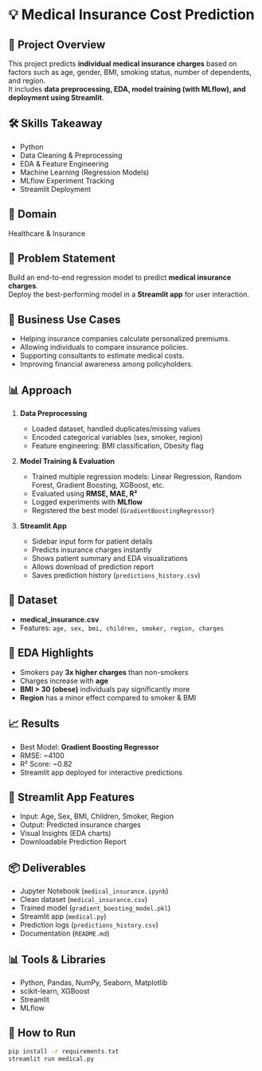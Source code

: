 # 💡 Medical Insurance Cost Prediction

## 📌 Project Overview
This project predicts **individual medical insurance charges** based on factors such as age, gender, BMI, smoking status, number of dependents, and region.  
It includes **data preprocessing, EDA, model training (with MLflow), and deployment using Streamlit**.

## 🛠 Skills Takeaway
- Python  
- Data Cleaning & Preprocessing  
- EDA & Feature Engineering  
- Machine Learning (Regression Models)  
- MLflow Experiment Tracking  
- Streamlit Deployment  

## 🏥 Domain
Healthcare & Insurance  

## 📝 Problem Statement
Build an end-to-end regression model to predict **medical insurance charges**.  
Deploy the best-performing model in a **Streamlit app** for user interaction.  

## 💼 Business Use Cases
- Helping insurance companies calculate personalized premiums.  
- Allowing individuals to compare insurance policies.  
- Supporting consultants to estimate medical costs.  
- Improving financial awareness among policyholders.  

## 📊 Approach
1. **Data Preprocessing**
   - Loaded dataset, handled duplicates/missing values  
   - Encoded categorical variables (sex, smoker, region)  
   - Feature engineering: BMI classification, Obesity flag  

2. **Model Training & Evaluation**
   - Trained multiple regression models: Linear Regression, Random Forest, Gradient Boosting, XGBoost, etc.  
   - Evaluated using **RMSE, MAE, R²**  
   - Logged experiments with **MLflow**  
   - Registered the best model (`GradientBoostingRegressor`)  

3. **Streamlit App**
   - Sidebar input form for patient details  
   - Predicts insurance charges instantly  
   - Shows patient summary and EDA visualizations  
   - Allows download of prediction report  
   - Saves prediction history (`predictions_history.csv`)  

## 📂 Dataset
- **medical_insurance.csv**  
- Features: `age, sex, bmi, children, smoker, region, charges`  

## 🔎 EDA Highlights
- Smokers pay **3x higher charges** than non-smokers  
- Charges increase with **age**  
- **BMI > 30 (obese)** individuals pay significantly more  
- **Region** has a minor effect compared to smoker & BMI  

## 📈 Results
- Best Model: **Gradient Boosting Regressor**  
- RMSE: ~4100  
- R² Score: ~0.82  
- Streamlit app deployed for interactive predictions  

## 🚀 Streamlit App Features
- Input: Age, Sex, BMI, Children, Smoker, Region  
- Output: Predicted insurance charges  
- Visual Insights (EDA charts)  
- Downloadable Prediction Report  

## 📦 Deliverables
- Jupyter Notebook (`medical_insurance.ipynb`)  
- Clean dataset (`medical_insurance.csv`)  
- Trained model (`gradient_boosting_model.pkl`)  
- Streamlit app (`medical.py`)  
- Prediction logs (`predictions_history.csv`)  
- Documentation (`README.md`)  

## 📊 Tools & Libraries
- Python, Pandas, NumPy, Seaborn, Matplotlib  
- scikit-learn, XGBoost  
- Streamlit  
- MLflow  

## 🏁 How to Run
```bash
pip install -r requirements.txt
streamlit run medical.py
